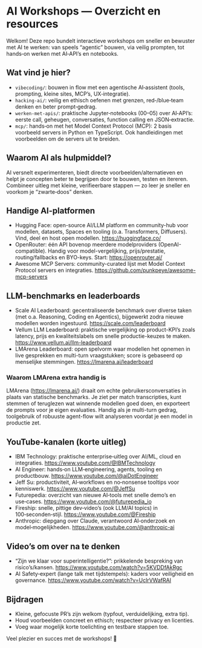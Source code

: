 # AI Workshops — Overzicht en resources

Welkom! Deze repo bundelt interactieve workshops om sneller en bewuster met AI te werken: van speels “agentic” bouwen, via veilig prompten, tot hands‑on werken met AI‑API’s en notebooks.

## Wat vind je hier?

- `vibecoding/`: bouwen in flow met een agentische AI‑assistent (tools, prompting, kleine sites, MCP’s, UX‑integratie).
- `hacking-ai/`: veilig en ethisch oefenen met grenzen, red‑/blue‑team denken en beter prompt‑gedrag.
- `werken-met-apis/`: praktische Jupyter‑notebooks (00–05) over AI‑API’s: eerste call, geheugen, conversaties, function calling en JSON‑extractie.
- `mcp/`: hands‑on met het Model Context Protocol (MCP): 2 basis voorbeeld servers in Python en TypeScript. Ook handleidingen met voorbeelden om de servers uit te breiden.

## Waarom AI als hulpmiddel?

AI versnelt experimenteren, biedt directe voorbeelden/alternatieven en helpt je concepten beter te begrijpen door te bouwen, testen en itereren. Combineer uitleg met kleine, verifieerbare stappen — zo leer je sneller en voorkom je “zwarte‑doos” denken.

## Handige AI-platformen

- Hugging Face: open-source AI/LLM platform en community-hub voor modellen, datasets, Spaces en tooling (o.a. Transformers, Diffusers). Vind, deel en host open modellen. https://huggingface.co/
- OpenRouter: één API bovenop meerdere modelproviders (OpenAI-compatible). Handig voor model-vergelijking, prijs/prestatie, routing/fallbacks en BYO-keys. Start: https://openrouter.ai/
- Awesome MCP Servers: community-curated lijst met Model Context Protocol servers en integraties. https://github.com/punkpeye/awesome-mcp-servers

## LLM-benchmarks en leaderboards

- Scale AI Leaderboard: gecentraliseerde benchmark over diverse taken (met o.a. Reasoning, Coding en Agentics), bijgewerkt zodra nieuwe modellen worden ingestuurd. https://scale.com/leaderboard
- Vellum LLM Leaderboard: praktische vergelijking op product-KPI’s zoals latency, prijs en kwaliteitslabels om snelle productie-keuzes te maken. https://www.vellum.ai/llm-leaderboard
- LMArena Leaderboard: open spelvorm waar modellen het opnemen in live gesprekken en multi-turn vraagstukken; score is gebaseerd op menselijke stemmingen. https://lmarena.ai/leaderboard

### Waarom LMArena extra handig is

LMArena (https://lmarena.ai/) draait om echte gebruikersconversaties in plaats van statische benchmarks. Je ziet per match transcripties, kunt stemmen of teruglezen wat winnende modellen goed doen, en exporteert de prompts voor je eigen evaluaties. Handig als je multi-turn gedrag, toolgebruik of robuuste agent-flow wilt analyseren voordat je een model in productie zet.

## YouTube‑kanalen (korte uitleg)

- IBM Technology: praktische enterprise‑uitleg over AI/ML, cloud en integraties. https://www.youtube.com/@IBMTechnology
- AI Engineer: hands‑on LLM‑engineering, agents, tooling en productbouw. https://www.youtube.com/@aiDotEngineer
- Jeff Su: productiviteit, AI‑workflows en no‑nonsense tooltips voor kenniswerk. https://www.youtube.com/@JeffSu
- Futurepedia: overzicht van nieuwe AI‑tools met snelle demo’s en use‑cases. https://www.youtube.com/@futurepedia_io
- Fireship: snelle, pittige dev‑video’s (ook LLM/AI topics) in 100‑seconden‑stijl. https://www.youtube.com/@Fireship
- Anthropic: diepgang over Claude, verantwoord AI‑onderzoek en model‑mogelijkheden. https://www.youtube.com/@anthropic-ai

## Video’s om over na te denken

- “Zijn we klaar voor superintelligentie?”: prikkelende bespreking van risico’s/kansen.
  https://www.youtube.com/watch?v=5KVDDfAkRgc
- AI Safety‑expert (lange talk met tijdstempels): kaders voor veiligheid en governance.
  https://www.youtube.com/watch?v=UclrVWafRAI

## Bijdragen

- Kleine, gefocuste PR’s zijn welkom (typfout, verduidelijking, extra tip).
- Houd voorbeelden concreet en ethisch; respecteer privacy en licenties.
- Voeg waar mogelijk korte toelichting en testbare stappen toe.

Veel plezier en succes met de workshops! 🚀
